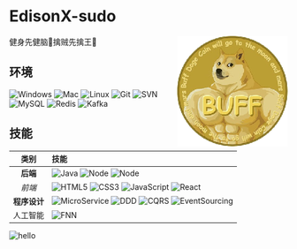 # EdisonX-sudo

<img align="right" src="imgs/12040_qd.png" />

健身先健脑🧠擒贼先擒王🔨


## 环境

![Windows](https://img.shields.io/badge/-Windows-0078D6?style=flat-square&logo=windows&logoColor=white)
![Mac](https://img.shields.io/badge/-MacOS-000000?style=flat-square&logo=macOS&logoColor=white)
![Linux](https://img.shields.io/badge/-Linux-FCC624?style=flat-square&logo=Linux&logoColor=white)
![Git](https://img.shields.io/badge/-Git-F05032?style=flat-square&logo=git&logoColor=white)
![SVN](https://img.shields.io/badge/-SVN-7E9BC7?style=flat-square&logo=subversion&logoColor=white)
![MySQL](https://img.shields.io/badge/-MySQL-235379?style=flat-square&logo=mysql&logoColor=white)
![Redis](https://img.shields.io/badge/-Redis-DC382D?style=flat-square&logo=Redis&logoColor=white)
![Kafka](https://img.shields.io/badge/-Kafka-231F20?style=flat-square&logo=ApacheKafka&logoColor=white)

## 技能

|       类别       | 技能                                                                                                                                                                                                                                                                                                                                                                                                                                    |
|:--------------:|:--------------------------------------------------------------------------------------------------------------------------------------------------------------------------------------------------------------------------------------------------------------------------------------------------------------------------------------------------------------------------------------------------------------------------------------|
|     **后端**     | ![Java](https://img.shields.io/badge/Java-1c93cd?style=flat-square&logo=CoffeeScript&logoColor=white) ![Node](https://img.shields.io/badge/-Node.js-339933?style=flat-square&logo=Node.js&logoColor=white) ![Node](https://img.shields.io/badge/java-Flink-E6526F?style=flat-square&logo=ApacheFlink&logoColor=white)                                                                                                                 |
|      *前端*      | ![HTML5](https://img.shields.io/badge/-HTML-E34F26?style=flat-square&logo=html5&logoColor=white) ![CSS3](https://img.shields.io/badge/-CSS-1572B6?style=flat-square&logo=CSS3&logoColor=white) ![JavaScript](https://img.shields.io/badge/-JavaScript-F7DF1E?style=flat-square&logo=JavaScript&logoColor=white)  ![React](https://img.shields.io/badge/-React.js-E34F26?style=flat-square&logo=React&logoColor=white)                 |
|    **程序设计**    | ![MicroService](https://img.shields.io/badge/-MicroService-1572B6?logo=AmazonECS&style=flat-square) ![DDD](https://img.shields.io/badge/-DomainDrivenDesign-green?logo=DPD&style=flat-square) ![CQRS](https://img.shields.io/badge/-CQRS-F05537?logo=Docs.rs&style=flat-square) ![EventSourcing](https://img.shields.io/badge/-EventSourcing-000000?logo=Eventbrite&style=flat-square)                                                |
|      人工智能      | ![FNN](https://img.shields.io/badge/Python-Pytorch-3776AB?logo=Python&style=flat-square)                                                                                                                                                                                                                                                                                                                                              |
![hello](https://visitor-badge.glitch.me/badge?page_id=edisonX-sudo.README.md)

